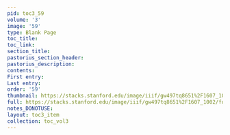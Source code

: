 ```yaml
---
pid: toc3_59
volume: '3'
image: '59'
type: Blank Page
toc_title: 
toc_link: 
section_title: 
pastorius_section_header: 
pastorius_description: 
contents: 
First entry: 
Last entry: 
order: '59'
thumbnail: https://stacks.stanford.edu/image/iiif/gw497tq8651%2F1607_1002/full/100,/0/default.jpg
full: https://stacks.stanford.edu/image/iiif/gw497tq8651%2F1607_1002/full/full/0/default.jpg
notes_DONOTUSE: 
layout: toc3_item
collection: toc_vol3
---
```


